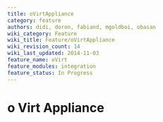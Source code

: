 ```yaml
---
title: oVirtAppliance
category: feature
authors: didi, doron, fabiand, mgoldboi, obasan
wiki_category: Feature
wiki_title: Feature/oVirtAppliance
wiki_revision_count: 14
wiki_last_updated: 2014-11-03
feature_name: oVirt
feature_modules: integration
feature_status: In Progress
---
```


# o Virt Appliance

